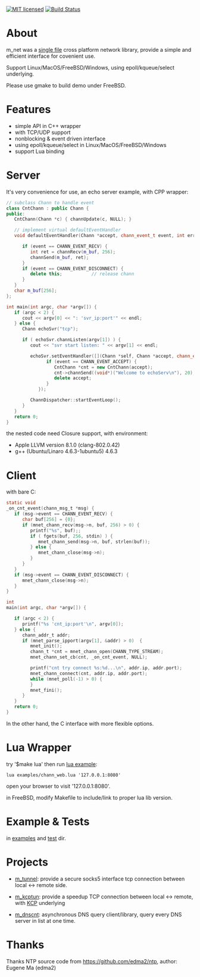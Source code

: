 

[![MIT licensed][1]][2]  [![Build Status][3]][4]


[1]: https://img.shields.io/badge/license-MIT-blue.svg
[2]: LICENSE

[3]: https://travis-ci.org/lalawue/m_net.svg?branch=master
[4]: https://travis-ci.org/lalawue/m_net





# About

m_net was a [single file](https://github.com/lalawue/m_net/blob/master/src/mnet_core.c)
cross platform network library, provide a simple and efficient interface for covenient use.

Support Linux/MacOS/FreeBSD/Windows, using epoll/kqueue/select underlying.

Please use gmake to build demo under FreeBSD.





# Features

- simple API in C++ wrapper
- with TCP/UDP support
- nonblocking & event driven interface
- using epoll/kqueue/select in Linux/MacOS/FreeBSD/Windows
- support Lua binding





# Server 

It's very convenience for use, an echo server example, with CPP wrapper:

```cpp
// subclass Chann to handle event
class CntChann : public Chann {
public:
   CntChann(Chann *c) { channUpdate(c, NULL); }

   // implement virtual defaultEventHandler
   void defaultEventHandler(Chann *accept, chann_event_t event, int err) {

      if (event == CHANN_EVENT_RECV) {
         int ret = channRecv(m_buf, 256);
         channSend(m_buf, ret);
      }
      if (event == CHANN_EVENT_DISCONNECT) {
         delete this;           // release chann
      }
   }
   char m_buf[256];
};

int main(int argc, char *argv[]) {
   if (argc < 2) {
      cout << argv[0] << ": 'svr_ip:port'" << endl;
   } else {
      Chann echoSvr("tcp");

      if ( echoSvr.channListen(argv[1]) ) {
         cout << "svr start listen: " << argv[1] << endl;

         echoSvr.setEventHandler([](Chann *self, Chann *accept, chann_event_t event, int err) {
               if (event == CHANN_EVENT_ACCEPT) {
                  CntChann *cnt = new CntChann(accept);
                  cnt->channSend((void*)("Welcome to echoServ\n"), 20);
                  delete accept;
               }
            });

         ChannDispatcher::startEventLoop();
      }
   }
   return 0;
}
```

the nested code need Closure support, with environment:

- Apple LLVM version 8.1.0 (clang-802.0.42)
- g++ (Ubuntu/Linaro 4.6.3-1ubuntu5) 4.6.3





# Client

with bare C:

```c
static void
_on_cnt_event(chann_msg_t *msg) {
   if (msg->event == CHANN_EVENT_RECV) {
      char buf[256] = {0};
      if (mnet_chann_recv(msg->n, buf, 256) > 0) {
         printf("%s", buf);;
         if ( fgets(buf, 256, stdin) ) {
            mnet_chann_send(msg->n, buf, strlen(buf));
         } else {
            mnet_chann_close(msg->n);
         }
      }
   }
   if (msg->event == CHANN_EVENT_DISCONNECT) {
      mnet_chann_close(msg->n);
   }
}

int
main(int argc, char *argv[]) {

   if (argc < 2) {
      printf("%s 'cnt_ip:port'\n", argv[0]);
   } else {
      chann_addr_t addr;
      if (mnet_parse_ipport(argv[1], &addr) > 0)  {
         mnet_init();
         chann_t *cnt = mnet_chann_open(CHANN_TYPE_STREAM);
         mnet_chann_set_cb(cnt, _on_cnt_event, NULL);

         printf("cnt try connect %s:%d...\n", addr.ip, addr.port);
         mnet_chann_connect(cnt, addr.ip, addr.port);
         while (mnet_poll(-1) > 0) {
         }
         mnet_fini();
      }
   }
   return 0;
}
```

In the other hand, the C interface with more flexible options.





# Lua Wrapper

try '$make lua' then run [lua example](https://github.com/lalawue/m_net/blob/master/examples/chann_web.lua):

```
lua examples/chann_web.lua '127.0.0.1:8080'
```

open your browser to visit '127.0.0.1:8080'.


in FreeBSD, modify Makefile to include/link to proper lua lib version.





# Example & Tests

in [examples](https://github.com/lalawue/m_net/tree/master/examples) and
[test](https://github.com/lalawue/m_net/tree/master/test) dir.





# Projects

- [m_tunnel](https://github.com/lalawue/m_tunnel): provide a secure
  socks5 interface tcp connection between local <-> remote side.

- [m_kcptun](https://github.com/lalawue/m_kcptun): provide a speedup TCP
  connection between local <-> remote, with [KCP](https://github.com/skywind3000/kcp) underlying

- [m_dnscnt](https://github.com/lalawue/m_dnscnt): asynchronous DNS query client/library, query
  every DNS server in list at one time.






# Thanks

Thanks NTP source code from https://github.com/edma2/ntp, author: Eugene Ma (edma2)
